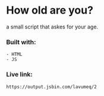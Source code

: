 # How old are you?

a small script that askes for your age.

### Built with:

	- HTML
	- JS

### Live link:

	https://output.jsbin.com/lavumeq/2